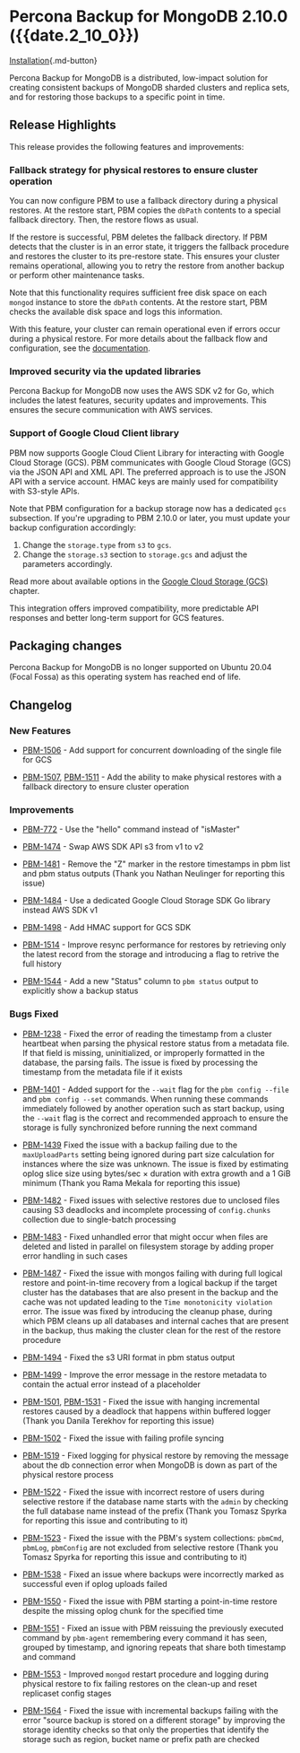 # Percona Backup for MongoDB 2.10.0 ({{date.2_10_0}})

[Installation](../installation.md){.md-button}


Percona Backup for MongoDB is a distributed, low-impact solution for creating consistent backups of MongoDB sharded clusters and replica sets, and for restoring those backups to a specific point in time.

## Release Highlights

This release provides the following features and improvements:

### Fallback strategy for physical restores to ensure cluster operation

You can now configure PBM to use a fallback directory during a physical restores. At the restore start, PBM copies the `dbPath` contents to a special fallback directory. Then, the restore flows as usual. 

If the restore is successful, PBM deletes the fallback directory. If PBM detects that the cluster is in an error state, it triggers the fallback procedure and restores the cluster to its pre-restore state. This ensures your cluster remains operational, allowing you to retry the restore from another backup or perform other maintenance tasks.

Note that this functionality requires sufficient free disk space on each `mongod` instance to store the `dbPath` contents. At the restore start, PBM checks the available disk space and logs this information.

With this feature, your cluster can remain operational even if errors occur during a physical restore. For more details about the fallback flow and configuration, see the [documentation](../features/physical.md/#physical-restores-with-a-fallback-directory).

### Improved security via the updated libraries

Percona Backup for MongoDB now uses the AWS SDK v2 for Go, which includes the latest features, security updates and improvements. This ensures the secure communication with AWS services.

### Support of Google Cloud Client library

PBM now supports Google Cloud Client Library for interacting with Google Cloud Storage (GCS). PBM  communicates with Google Cloud Storage (GCS) via the JSON API and XML API. The preferred approach is to use the JSON API with a service account. HMAC keys are mainly used for compatibility with S3-style APIs. 

Note that PBM configuration for a backup storage now has a dedicated `gcs` subsection. If you're upgrading to PBM 2.10.0 or later, you must update your backup configuration accordingly:

1. Change the `storage.type` from `s3` to `gcs`.
2. Change the `storage.s3` section to `storage.gcs` and adjust the parameters accordingly.

Read more about available options in the [Google Cloud Storage (GCS)](../details/gcs.md) chapter.

This integration offers improved compatibility, more predictable API responses and better long-term support for GCS features.

## Packaging changes

Percona Backup for MongoDB is no longer supported on Ubuntu 20.04 (Focal Fossa) as this operating system has reached end of life.


## Changelog

### New Features

* [PBM-1506](https://perconadev.atlassian.net/browse/PBM-1506) - Add support for concurrent downloading of the single file for GCS

* [PBM-1507](https://perconadev.atlassian.net/browse/PBM-1507), [PBM-1511](https://perconadev.atlassian.net/browse/PBM-1511) - Add the ability to make physical restores with a fallback directory to ensure cluster operation

### Improvements

* [PBM-772](https://perconadev.atlassian.net/browse/PBM-772) - Use the "hello" command instead of "isMaster"

* [PBM-1474](https://perconadev.atlassian.net/browse/PBM-1474) - Swap AWS SDK API s3 from v1 to v2

* [PBM-1481](https://perconadev.atlassian.net/browse/PBM-1481) - Remove the "Z" marker in the restore timestamps in pbm list and pbm status outputs (Thank you Nathan Neulinger for reporting this issue)

* [PBM-1484](https://perconadev.atlassian.net/browse/PBM-1484) - Use a dedicated Google Cloud Storage SDK Go library instead AWS SDK v1

* [PBM-1498](https://perconadev.atlassian.net/browse/PBM-1498) - Add HMAC support for GCS SDK

* [PBM-1514](https://perconadev.atlassian.net/browse/PBM-1514) - Improve resync performance for restores by retrieving only the latest record from the storage and introducing a flag to retrive the full history

* [PBM-1544](https://perconadev.atlassian.net/browse/PBM-1544) - Add a new "Status" column  to `pbm status` output to explicitly show a backup status

### Bugs Fixed

* [PBM-1238](https://perconadev.atlassian.net/browse/PBM-1238) - Fixed the error of reading the timestamp from a cluster heartbeat when parsing the physical restore status from a metadata file. If that field is missing, uninitialized, or improperly formatted in the database, the parsing fails. The issue is fixed by processing the timestamp from the metadata file if it exists

* [PBM-1401](https://perconadev.atlassian.net/browse/PBM-1401) - Added support for the `--wait` flag for the `pbm config --file` and `pbm config --set` commands. When running these commands immediately followed by another operation such as start backup, using the `--wait` flag is the correct and recommended approach to ensure the storage is fully synchronized before running the next command

* [PBM-1439](https://perconadev.atlassian.net/browse/PBM-1439) Fixed the issue with a backup failing due to the `maxUploadParts` setting being ignored during part size calculation for instances where the size was unknown. The issue is fixed by estimating oplog slice size using bytes/sec × duration with extra growth and a 1 GiB minimum (Thank you Rama Mekala for reporting this issue)

* [PBM-1482](https://perconadev.atlassian.net/browse/PBM-1482) - Fixed issues with selective restores due to unclosed files causing S3 deadlocks and incomplete processing of `config.chunks` collection due to single-batch processing

* [PBM-1483](https://perconadev.atlassian.net/browse/PBM-1483) - Fixed unhandled error that might occur when files are deleted and listed in parallel on filesystem storage by adding proper error handling in such cases

* [PBM-1487](https://perconadev.atlassian.net/browse/PBM-1487) - Fixed the issue with mongos failing with during full logical restore and point-in-time recovery from a logical backup if the target cluster has the databases that are also present in the backup and the cache was not updated leading to the `Time monotonicity violation` error. The issue was fixed by introducing the cleanup phase, during which PBM cleans up all databases and internal caches that are present in the backup, thus making the cluster clean for the rest of the restore procedure

* [PBM-1494](https://perconadev.atlassian.net/browse/PBM-1494) - Fixed the s3 URI format in pbm status output

* [PBM-1499](https://perconadev.atlassian.net/browse/PBM-1499) - Improve the error message in the restore metadata to contain the actual error instead of a placeholder

* [PBM-1501](https://perconadev.atlassian.net/browse/PBM-1501), [PBM-1531](https://perconadev.atlassian.net/browse/PBM-1531) - Fixed the issue with hanging incremental restores caused by a deadlock that happens within buffered logger (Thank you Danila Terekhov for reporting this issue)

* [PBM-1502](https://perconadev.atlassian.net/browse/PBM-1502) - Fixed the issue with failing profile syncing

* [PBM-1519](https://perconadev.atlassian.net/browse/PBM-1519) - Fixed logging for physical restore by removing the message about the db connection error when MongoDB is down as part of the physical restore process

* [PBM-1522](https://perconadev.atlassian.net/browse/PBM-1522) - Fixed the issue with incorrect restore of users during selective restore if the database name starts with the `admin` by checking the full database name instead of the prefix (Thank you Tomasz Spyrka for reporting this issue and contributing to it)

* [PBM-1523](https://perconadev.atlassian.net/browse/PBM-1523) - Fixed the issue with the PBM's system collections: `pbmCmd`, `pbmLog`, `pbmConfig` are not excluded from selective restore (Thank you Tomasz Spyrka for reporting this issue and contributing to it)

* [PBM-1538](https://perconadev.atlassian.net/browse/PBM-1538) - Fixed an issue where backups were incorrectly marked as successful even if oplog uploads failed

* [PBM-1550](https://perconadev.atlassian.net/browse/PBM-1550) - Fixed the issue with PBM starting a point-in-time restore despite the missing oplog chunk for the specified time

* [PBM-1551](https://perconadev.atlassian.net/browse/PBM-1551) - Fixed an issue with PBM reissuing the previously executed command by `pbm-agent` remembering every command it has seen, grouped by timestamp, and ignoring repeats that share both timestamp and command

* [PBM-1553](https://perconadev.atlassian.net/browse/PBM-1553) - Improved `mongod` restart procedure and logging during physical restore to fix failing restores on the clean-up and reset replicaset config stages

* [PBM-1564](https://perconadev.atlassian.net/browse/PBM-1564) - Fixed the issue with  incremental backups failing with the error "source backup is stored on a different storage" by improving the storage identity checks so that only the properties that identify the storage such as region,  bucket name or prefix path are checked



